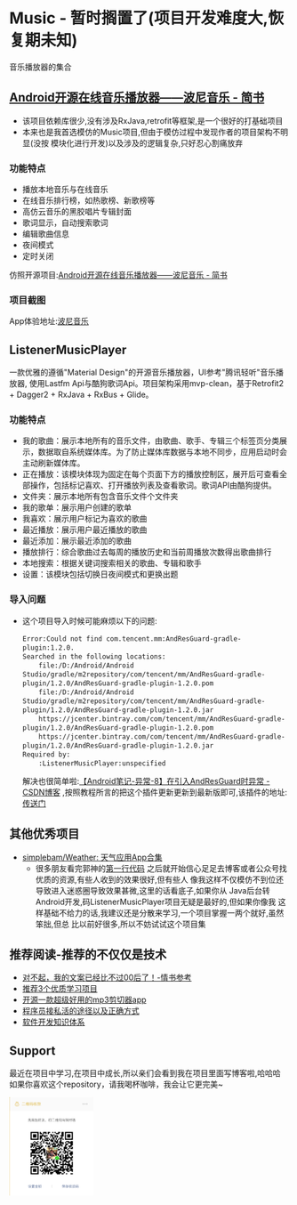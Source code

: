 # Music  - 暂时搁置了(项目开发难度大,恢复期未知)
音乐播放器的集合


## [Android开源在线音乐播放器——波尼音乐 - 简书 ](https://www.jianshu.com/p/1c0f5c4f64fa)
* 该项目依赖库很少,没有涉及RxJava,retrofit等框架,是一个很好的打基础项目
* 本来也是我首选模仿的Music项目,但由于模仿过程中发现作者的项目架构不明显(没按
   模块化进行开发)以及涉及的逻辑复杂,只好忍心割痛放弃


### 功能特点
* 播放本地音乐与在线音乐
* 在线音乐排行榜，如热歌榜、新歌榜等
* 高仿云音乐的黑胶唱片专辑封面
* 歌词显示，自动搜索歌词
* 编辑歌曲信息
* 夜间模式
* 定时关闭


仿照开源项目:[Android开源在线音乐播放器——波尼音乐 - 简书](https://www.jianshu.com/p/1c0f5c4f64fa)

### 项目截图


App体验地址:[波尼音乐](https://www.pgyer.com/ponymusic)


## ListenerMusicPlayer
一款优雅的遵循"Material Design"的开源音乐播放器，UI参考"腾讯轻听"音乐播放器,
  使用Lastfm Api与酷狗歌词Api。项目架构采用mvp-clean，基于Retrofit2 +
  Dagger2 + RxJava + RxBus + Glide。


### 功能特点
* 我的歌曲：展示本地所有的音乐文件，由歌曲、歌手、专辑三个标签页分类展示，数据取自系统媒体库。为了防止媒体库数据与本地不同步，应用启动时会主动刷新媒体库。
* 正在播放：该模块体现为固定在每个页面下方的播放控制区，展开后可查看全部操作，包括标记喜欢、打开播放列表及查看歌词。歌词API由酷狗提供。
* 文件夹：展示本地所有包含音乐文件个文件夹
* 我的歌单：展示用户创建的歌单
* 我喜欢：展示用户标记为喜欢的歌曲
* 最近播放：展示用户最近播放的歌曲
* 最近添加：展示最近添加的歌曲
* 播放排行：综合歌曲过去每周的播放历史和当前周播放次数得出歌曲排行
* 本地搜索：根据关键词搜索相关的歌曲、专辑和歌手
* 设置：该模块包括切换日夜间模式和更换出题

### 导入问题
  * 这个项目导入时候可能麻烦以下的问题:
    ```
    Error:Could not find com.tencent.mm:AndResGuard-gradle-plugin:1.2.0.
    Searched in the following locations:
        file:/D:/Android/Android Studio/gradle/m2repository/com/tencent/mm/AndResGuard-gradle-plugin/1.2.0/AndResGuard-gradle-plugin-1.2.0.pom
        file:/D:/Android/Android Studio/gradle/m2repository/com/tencent/mm/AndResGuard-gradle-plugin/1.2.0/AndResGuard-gradle-plugin-1.2.0.jar
        https://jcenter.bintray.com/com/tencent/mm/AndResGuard-gradle-plugin/1.2.0/AndResGuard-gradle-plugin-1.2.0.pom
        https://jcenter.bintray.com/com/tencent/mm/AndResGuard-gradle-plugin/1.2.0/AndResGuard-gradle-plugin-1.2.0.jar
    Required by:
        :ListenerMusicPlayer:unspecified
    ```

    解决也很简单啦:[【Android笔记-异常-8】在引入AndResGuard时异常 - CSDN博客](http://blog.csdn.net/xihuandaxiaojie/article/details/78713808)
    ,按照教程所言的把这个插件更新更新到最新版即可,该插件的地址:[传送门](https://github.com/shwenzhang/AndResGuard)


## 其他优秀项目
* [simplebam/Weather: 天气应用App合集](https://github.com/simplebam/Weather)
  * 很多朋友看完郭神的[第一行代码](http://blog.csdn.net/guolin_blog/article/details/52032038)
    之后就开始信心足足去博客或者公众号找优质的资源,有些人收到的效果很好,但有些人
    像我这样不仅模仿不到位还导致进入迷惑圈导致效果甚微,这里的话看底子,如果你从
    Java后台转Android开发,码ListenerMusicPlayer项目无疑是最好的,但如果你像我
    这样基础不给力的话,我建议还是分散来学习,一个项目掌握一两个就好,虽然笨拙,但总
    比以前好很多,所以不妨试试这个项目集


## 推荐阅读-推荐的不仅仅是技术
* [对不起，我的文案已经比不过00后了！-情书参考](http://mp.weixin.qq.com/s/GMSKJnX3JyrdnguKsMQD_Q)
* [推荐3个优质学习项目](http://mp.weixin.qq.com/s/nTo7rqt0Y839r6O28uQW8Q)
* [开源一款超级好用的mp3剪切器app](http://mp.weixin.qq.com/s/9OK1gJgsctnt6WA04LCYCA)
* [程序员接私活的途径以及正确方式](https://mp.weixin.qq.com/s/9a1QsOj3sJ6N4CaeZfWdvQ)
* [软件开发知识体系 ](https://mp.weixin.qq.com/s/A5n9PG0aUl2z2z3zakZF3A)


## Support
最近在项目中学习,在项目中成长,所以亲们会看到我在项目里面写博客啦,哈哈哈 <br/>
如果你喜欢这个repository，请我喝杯咖啡，我会让它更完美~ <br/>

<a href="get_me_a_drink.png"><img src="get_me_a_drink.png" width="30%" height="30%"/></a><img height="0" width="8px"/>